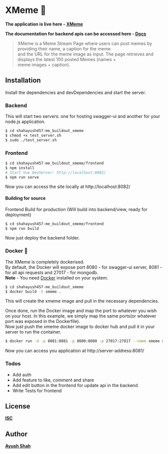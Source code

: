 # XMeme :wave:	
**The application is live here - [XMeme](https://xmeme.coolayush.ninja)** 

**The documentation for backend apis can be accessed here - [Docs](https://xmeme.coolayush.ninja/swagger-ui)**

> XMeme is a Meme Stream Page where users can post memes by providing their name, a caption for the meme \
and the URL for the meme image as input. The page retrieves and displays the latest 100 posted Memes (names + \
meme images + caption).

## Installation
Install the dependencies and devDependencies and start the server.
### Backend
This will start two servers: one for hosting swagger-ui and another for your node.js application.
```sh
$ cd shahayush457-me_buildout_xmeme
$ chmod +x test_server.sh
$ sudo ./test_server.sh
```
### Frontend

```sh
$ cd shahayush457-me_buildout_xmeme/frontend
$ npm install
# Start Vue DevServer: http://localhost:8082/
$ npm run serve
```
Now you can access the site locally at http://localhost:8082/
#### Building for source
Frontend Build for production (Will build into backend/view, ready for deployment)
```sh
$ cd shahayush457-me_buildout_xmeme/frontend
$ npm run build
```
Now just deploy the backend folder.
### Docker :whale2:	
The XMeme is completely dockerised. \
By default, the Docker will expose port 8080 - for swagger-ui server, 8081 - for all api requests and 27017 - for mongodb. \
**Note** - You need [Docker](https://docs.docker.com/engine/install/) installed on your system.
```sh
$ cd shahayush457-me_buildout_xmeme
$ docker build -t xmeme .
```
This will create the xmeme image and pull in the necessary dependencies.

Once done, run the Docker image and map the port to whatever you wish on your host. In this example, we simply map the same ports(or whatever port was exposed in the Dockerfile). \
Now just push the xmeme docker image to docker hub and pull it in your server to run the container.

```sh
$ docker run -d -p 8081:8081 -p 8080:8080 -p 27017:27017 --name xmeme xmeme
```
Now you can access you application at http://server-address:8081/

### Todos

 - Add auth
 - Add feature to like, comment and share
 - Add edit button in the frontend for update api in the backend
 - Write Tests for frontend

License
----

**[ISC](https://opensource.org/licenses/ISC)**

Author
---
**[Ayush Shah](https://github.com/shahayush457)**

